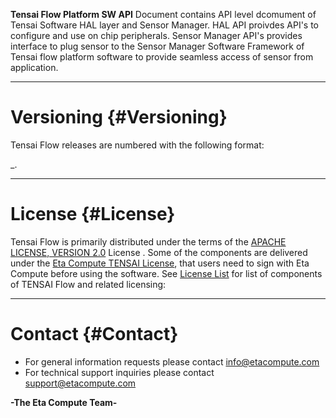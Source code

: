 **Tensai Flow Platform SW API** Document contains API level dcomument of Tensai Software HAL layer and Sensor Manager.
HAL API proivdes API's to configure and use on chip peripherals. Sensor Manager
API's provides interface to plug sensor to the Sensor Manager Software Framework of Tensai flow platform software to provide seamless access of sensor from application.

---

# Versioning {#Versioning}

Tensai Flow releases are numbered with the following format:

<string-name>_<number-major>.<number-minor>

---

# License {#License}

Tensai Flow is primarily distributed under the terms of the
[APACHE LICENSE, VERSION 2.0][appache-license] License . Some of the components are delivered under the
[Eta Compute TENSAI License][tensai-license], that users need to sign with Eta Compute before using the software.
See [License List][Licensetext] for list of components of TENSAI Flow and related licensing:


[appache-license]: http://www.apache.org/licenses/LICENSE-2.0
[tensai-license]: ../../../Eta%20Compute%20-%20TENSAI%20Flow%20development%20license%20agreement-July-2020.pdf
[Licensetext]: ../../../Licensetext.docx

---

# Contact {#Contact}

* For general information requests please contact <info@etacompute.com>
* For technical support inquiries please contact <support@etacompute.com>


**-The Eta Compute Team-**
